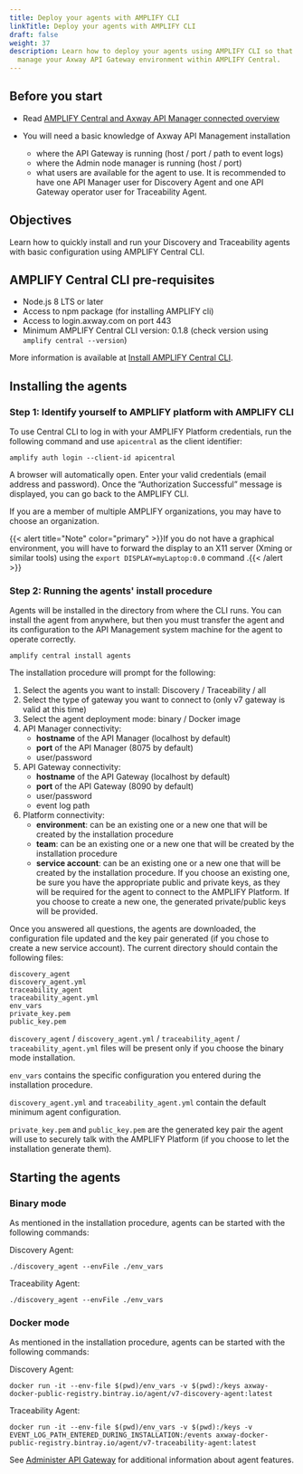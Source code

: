 ```yaml
---
title: Deploy your agents with AMPLIFY CLI
linkTitle: Deploy your agents with AMPLIFY CLI
draft: false
weight: 37
description: Learn how to deploy your agents using AMPLIFY CLI so that you can
  manage your Axway API Gateway environment within AMPLIFY Central.
---
```

## Before you start

* Read [AMPLIFY Central and Axway API Manager connected overview](/docs/central/connect-api-manager/)
* You will need a basic knowledge of Axway API Management installation

    * where the API Gateway is running (host / port / path to event logs)
    * where the Admin node manager is running (host / port)
    * what users are available for the agent to use. It is recommended to have one API Manager user for Discovery Agent and one API Gateway operator user for Traceability Agent.

## Objectives

Learn how to quickly install and run your Discovery and Traceability agents with basic configuration using AMPLIFY Central CLI.

## AMPLIFY Central CLI pre-requisites

* Node.js 8 LTS or later
* Access to npm package (for installing AMPLIFY cli)
* Access to login.axway.com on port 443
* Minimum AMPLIFY Central CLI version: 0.1.8 (check version using `amplify central --version`)

More information is available at [Install AMPLIFY Central CLI](/docs/central/cli_central/cli_install/).

## Installing the agents

### Step 1: Identify yourself to AMPLIFY platform with AMPLIFY CLI

To use Central CLI to log in with your AMPLIFY Platform credentials, run the following command and use `apicentral` as the client identifier:

```shell
amplify auth login --client-id apicentral
```

A browser will automatically open.
Enter your valid credentials (email address and password). Once the “Authorization Successful” message is displayed, you can go back to the AMPLIFY CLI.

If you are a member of multiple AMPLIFY organizations, you may have to choose an organization.

{{< alert title="Note" color="primary" >}}If you do not have a graphical environment, you will have to forward the display to an X11 server (Xming or similar tools) using the `export DISPLAY=myLaptop:0.0` command .{{< /alert >}}

### Step 2: Running the agents' install procedure

Agents will be installed in the directory from where the CLI runs. You can install the agent from anywhere, but then you must transfer the agent and its configuration to the API Management system machine for the agent to operate correctly.

```shell
amplify central install agents
```

The installation procedure will prompt for the following:

1. Select the agents you want to install: Discovery / Traceability / all
2. Select the type of gateway you want to connect to (only v7 gateway is valid at this time)
3. Select the agent deployment mode: binary / Docker image
4. API Manager connectivity:
   * **hostname** of the API Manager (localhost by default)
   * **port** of the API Manager (8075 by default)
   * user/password
5. API Gateway connectivity:
   * **hostname** of the API Gateway (localhost by default)
   * **port** of the API Gateway (8090 by default)
   * user/password
   * event log path
6. Platform connectivity:
   * **environment**: can be an existing one or a new one that will be created by the installation procedure
   * **team**: can be an existing one or a new one that will be created by the installation procedure
   * **service account**: can be an existing one or a new one that will be created by the installation procedure. If you choose an existing one, be sure you have the appropriate public and private keys, as they will be required for the agent to connect to the AMPLIFY Platform. If you choose to create a new one, the generated private/public keys will be provided.

Once you answered all questions, the agents are downloaded, the configuration file updated and the key pair generated (if you chose to create a new service account).
The current directory should contain the following files:

```shell
discovery_agent
discovery_agent.yml
traceability_agent
traceability_agent.yml
env_vars
private_key.pem
public_key.pem
```

`discovery_agent` / `discovery_agent.yml` / `traceability_agent` / `traceability_agent.yml` files will be present only if you choose the binary mode installation.

`env_vars` contains the specific configuration you entered during the installation procedure.

`discovery_agent.yml` and `traceability_agent.yml` contain the default minimum agent configuration.

`private_key.pem` and `public_key.pem` are the generated key pair the agent will use to securely talk with the AMPLIFY Platform (if you choose to let the installation generate them).

## Starting the agents

### Binary mode

As mentioned in the installation procedure, agents can be started with the following commands:

Discovery Agent:

```shell
./discovery_agent --envFile ./env_vars
```

Traceability Agent:

```shell
./discovery_agent --envFile ./env_vars
```

### Docker mode

As mentioned in the installation procedure, agents can be started with the following commands:

Discovery Agent:

```shell
docker run -it --env-file $(pwd)/env_vars -v $(pwd):/keys axway-docker-public-registry.bintray.io/agent/v7-discovery-agent:latest
```

Traceability Agent:

```shell
docker run -it --env-file $(pwd)/env_vars -v $(pwd):/keys -v EVENT_LOG_PATH_ENTERED_DURING_INSTALLATION:/events axway-docker-public-registry.bintray.io/agent/v7-traceability-agent:latest
```

See [Administer API Gateway](/docs/central/connect-api-manager/gateway-administation/index.html) for additional information about agent features.
